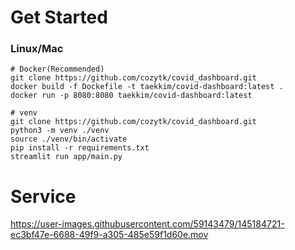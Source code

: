 # Get Started
### Linux/Mac
```shell
# Docker(Recommended)
git clone https://github.com/cozytk/covid_dashboard.git
docker build -f Dockefile -t taekkim/covid-dashboard:latest .
docker run -p 8080:8080 taekkim/covid-dashboard:latest
```

```shell
# venv
git clone https://github.com/cozytk/covid_dashboard.git
python3 -m venv ./venv
source ./venv/bin/activate
pip install -r requirements.txt
streamlit run app/main.py
```

# Service

https://user-images.githubusercontent.com/59143479/145184721-ec3bf47e-6688-49f9-a305-485e59f1d60e.mov
